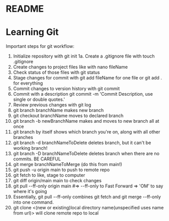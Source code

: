 # README #
# Learning Git

Important steps for git workflow:

1. Initialize repository with git init
1a. Create a .gitignore file with touch .gitignore
2. Create changes to project files like with nano fileName
3. Check status of those files with git status
4. Stage changes for commit with git add fileName for one file or git add . for everything
5. Commit changes to version history with git commit
6. Commit with a description git commit -m 'Commit Description, use single or double quotes.'
7. Review previous changes with git log
8. git branch branchName makes new branch
9. git checkout branchName moves to declared branch
10. git branch -b newBranchName makes and moves to new branch all at once
11. git branch by itself shows which branch you're on, along with all other branches 
12. git branch -d branchNameToDelete deletes branch, but it can't be working branch!
13. git branch -D branchNameToDelete deletes branch when there are no commits. BE CAREFUL
14. git merge branchNameToMerge (do this from main!)
15. git push -u origin main to push to remote repo
16. git fetch to like, stage to computer
17. git diff origin/main main to check changes
18. git pull --ff-only origin main #=> --ff-only to Fast Forward => 'OM' to say where it's going
19. Essentially, git pull --ff-only combines git fetch and git merge --ff-only into one command.
20. git clone <remote repository url> <(new or existing)local directory name(unspecified uses 
name from url)> will clone remote repo to local

